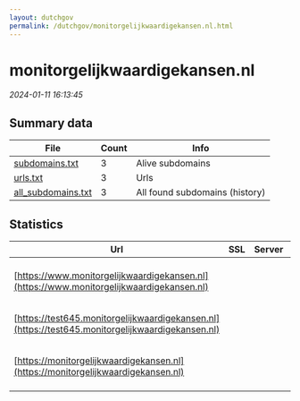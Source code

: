 ```yaml
---
layout: dutchgov
permalink: /dutchgov/monitorgelijkwaardigekansen.nl.html
---
```



# monitorgelijkwaardigekansen.nl
*2024-01-11 16:13:45*
## Summary data


| File       | Count | Info |
|------------|-------|------|
|[subdomains.txt](/data/monitorgelijkwaardigekansen.nl/subdomains.txt)|3|Alive subdomains|
|[urls.txt](/data/monitorgelijkwaardigekansen.nl/urls.txt)|3|Urls|
|[all_subdomains.txt](/data/monitorgelijkwaardigekansen.nl/all_subdomains.txt)|3|All found subdomains (history)|


## Statistics


| Url | SSL | Server | Cookie | HSTS | CSP | XFO | XXP | RP | Tech |Title |
|------------|-------|------|------|------|------|------|------|------|------|------|
|[https://www.monitorgelijkwaardigekansen.nl](https://www.monitorgelijkwaardigekansen.nl)| ||:o: |:white_check_mark: | | | | :white_check_mark: |Azure HSTS Inertia.js PHP:7.4.33|GelijkwaardigeKa...|
|[https://test645.monitorgelijkwaardigekansen.nl](https://test645.monitorgelijkwaardigekansen.nl)| ||:o: |:white_check_mark: | | | | :white_check_mark: |HSTS Inertia.js PHP:7.4.33|GelijkwaardigeKa...|
|[https://monitorgelijkwaardigekansen.nl](https://monitorgelijkwaardigekansen.nl)| ||:o: |:white_check_mark: | | | | :white_check_mark: |Azure HSTS Inertia.js PHP:7.4.33|GelijkwaardigeKa...|
